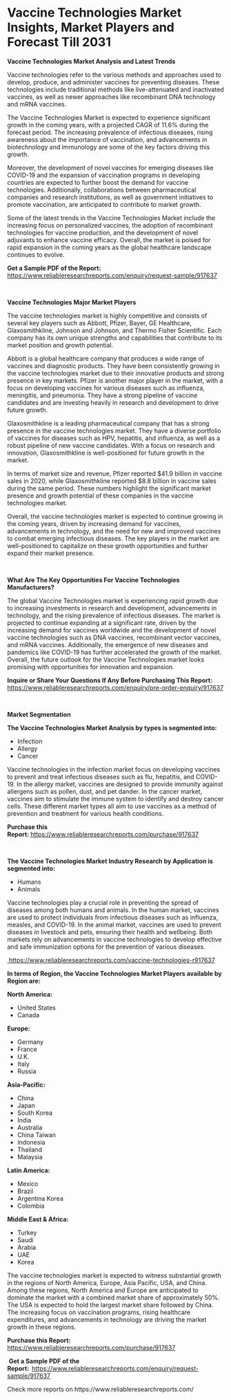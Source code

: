 <p><h1>Vaccine Technologies Market Insights, Market Players and Forecast Till 2031</h1></p><p><strong>Vaccine Technologies Market Analysis and Latest Trends</strong></p>
<p><p>Vaccine technologies refer to the various methods and approaches used to develop, produce, and administer vaccines for preventing diseases. These technologies include traditional methods like live-attenuated and inactivated vaccines, as well as newer approaches like recombinant DNA technology and mRNA vaccines.</p><p>The Vaccine Technologies Market is expected to experience significant growth in the coming years, with a projected CAGR of 11.6% during the forecast period. The increasing prevalence of infectious diseases, rising awareness about the importance of vaccination, and advancements in biotechnology and immunology are some of the key factors driving this growth.</p><p>Moreover, the development of novel vaccines for emerging diseases like COVID-19 and the expansion of vaccination programs in developing countries are expected to further boost the demand for vaccine technologies. Additionally, collaborations between pharmaceutical companies and research institutions, as well as government initiatives to promote vaccination, are anticipated to contribute to market growth.</p><p>Some of the latest trends in the Vaccine Technologies Market include the increasing focus on personalized vaccines, the adoption of recombinant technologies for vaccine production, and the development of novel adjuvants to enhance vaccine efficacy. Overall, the market is poised for rapid expansion in the coming years as the global healthcare landscape continues to evolve.</p></p>
<p><strong>Get a Sample PDF of the Report:&nbsp;</strong> <a href="https://www.reliableresearchreports.com/enquiry/request-sample/917637">https://www.reliableresearchreports.com/enquiry/request-sample/917637</a></p>
<p>&nbsp;</p>
<p><strong>Vaccine Technologies Major Market Players</strong></p>
<p><p>The vaccine technologies market is highly competitive and consists of several key players such as Abbott, Pfizer, Bayer, GE Healthcare, Glaxosmithkline, Johnson and Johnson, and Thermo Fisher Scientific. Each company has its own unique strengths and capabilities that contribute to its market position and growth potential.</p><p>Abbott is a global healthcare company that produces a wide range of vaccines and diagnostic products. They have been consistently growing in the vaccine technologies market due to their innovative products and strong presence in key markets. Pfizer is another major player in the market, with a focus on developing vaccines for various diseases such as influenza, meningitis, and pneumonia. They have a strong pipeline of vaccine candidates and are investing heavily in research and development to drive future growth.</p><p>Glaxosmithkline is a leading pharmaceutical company that has a strong presence in the vaccine technologies market. They have a diverse portfolio of vaccines for diseases such as HPV, hepatitis, and influenza, as well as a robust pipeline of new vaccine candidates. With a focus on research and innovation, Glaxosmithkline is well-positioned for future growth in the market.</p><p>In terms of market size and revenue, Pfizer reported $41.9 billion in vaccine sales in 2020, while Glaxosmithkline reported $8.8 billion in vaccine sales during the same period. These numbers highlight the significant market presence and growth potential of these companies in the vaccine technologies market.</p><p>Overall, the vaccine technologies market is expected to continue growing in the coming years, driven by increasing demand for vaccines, advancements in technology, and the need for new and improved vaccines to combat emerging infectious diseases. The key players in the market are well-positioned to capitalize on these growth opportunities and further expand their market presence.</p></p>
<p>&nbsp;</p>
<p><strong>What Are The Key Opportunities For Vaccine Technologies Manufacturers?</strong></p>
<p><p>The global Vaccine Technologies market is experiencing rapid growth due to increasing investments in research and development, advancements in technology, and the rising prevalence of infectious diseases. The market is projected to continue expanding at a significant rate, driven by the increasing demand for vaccines worldwide and the development of novel vaccine technologies such as DNA vaccines, recombinant vector vaccines, and mRNA vaccines. Additionally, the emergence of new diseases and pandemics like COVID-19 has further accelerated the growth of the market. Overall, the future outlook for the Vaccine Technologies market looks promising with opportunities for innovation and expansion.</p></p>
<p><strong>Inquire or Share Your Questions If Any Before Purchasing This Report:</strong> <a href="https://www.reliableresearchreports.com/enquiry/pre-order-enquiry/917637">https://www.reliableresearchreports.com/enquiry/pre-order-enquiry/917637</a></p>
<p>&nbsp;</p>
<p><strong>Market Segmentation</strong></p>
<p><strong>The Vaccine Technologies Market Analysis by types is segmented into:</strong></p>
<p><ul><li>Infection</li><li>Allergy</li><li>Cancer</li></ul></p>
<p><p>Vaccine technologies in the infection market focus on developing vaccines to prevent and treat infectious diseases such as flu, hepatitis, and COVID-19. In the allergy market, vaccines are designed to provide immunity against allergens such as pollen, dust, and pet dander. In the cancer market, vaccines aim to stimulate the immune system to identify and destroy cancer cells. These different market types all aim to use vaccines as a method of prevention and treatment for various health conditions.</p></p>
<p><strong>Purchase this Report:&nbsp;</strong><a href="https://www.reliableresearchreports.com/purchase/917637">https://www.reliableresearchreports.com/purchase/917637</a></p>
<p>&nbsp;</p>
<p><strong>The Vaccine Technologies Market Industry Research by Application is segmented into:</strong></p>
<p><ul><li>Humans</li><li>Animals</li></ul></p>
<p><p>Vaccine technologies play a crucial role in preventing the spread of diseases among both humans and animals. In the human market, vaccines are used to protect individuals from infectious diseases such as influenza, measles, and COVID-19. In the animal market, vaccines are used to prevent diseases in livestock and pets, ensuring their health and wellbeing. Both markets rely on advancements in vaccine technologies to develop effective and safe immunization options for the prevention of various diseases.</p></p>
<p><a href="https://www.reliableresearchreports.com/vaccine-technologies-r917637">&nbsp;https://www.reliableresearchreports.com/vaccine-technologies-r917637</a></p>
<p><strong>In terms of Region, the Vaccine Technologies Market Players available by Region are:</strong></p>
<p>
    <p> <strong> North America: </strong>
        <ul>
            <li>United States</li>
            <li>Canada</li>
        </ul>
        </p> 
    <p> <strong> Europe: </strong>
        <ul>
            <li>Germany</li>
            <li>France</li>
            <li>U.K.</li>
            <li>Italy</li>
            <li>Russia</li>
        </ul>
        </p> 
    <p> <strong> Asia-Pacific: </strong>
        <ul>
            <li>China</li>
            <li>Japan</li>
            <li>South Korea</li>
            <li>India</li>
            <li>Australia</li>
            <li>China Taiwan</li>
            <li>Indonesia</li>
            <li>Thailand</li>
            <li>Malaysia</li>
        </ul>
        </p> 
    <p> <strong> Latin America: </strong>
        <ul>
            <li>Mexico</li>
            <li>Brazil</li>
            <li>Argentina Korea</li>
            <li>Colombia</li>
        </ul>
        </p> 
    <p> <strong> Middle East & Africa: </strong>
        <ul>
            <li>Turkey</li>
            <li>Saudi</li>
            <li>Arabia</li>
            <li>UAE</li>
            <li>Korea</li>
        </ul>
    </p>
    </p>
<p><p>The vaccine technologies market is expected to witness substantial growth in the regions of North America, Europe, Asia Pacific, USA, and China. Among these regions, North America and Europe are anticipated to dominate the market with a combined market share of approximately 50%. The USA is expected to hold the largest market share followed by China. The increasing focus on vaccination programs, rising healthcare expenditures, and advancements in technology are driving the market growth in these regions.</p></p>
<p><strong>Purchase this Report: </strong><a href="https://www.reliableresearchreports.com/purchase/917637">https://www.reliableresearchreports.com/purchase/917637</a></p>
<p>&nbsp;<strong>Get a Sample PDF of the Report:&nbsp;&nbsp;</strong><a href="https://www.reliableresearchreports.com/enquiry/request-sample/917637">https://www.reliableresearchreports.com/enquiry/request-sample/917637</a></p>
<p><strong></strong></p>
<p>Check more reports on https://www.reliableresearchreports.com/</p>